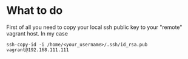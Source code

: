 # What to do

First of all you need to copy your local ssh public key to your "remote" vagrant host. In my case
```
ssh-copy-id -i /home/<your_username>/.ssh/id_rsa.pub vagrant@192.168.111.111 
```
